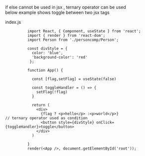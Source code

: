 if else cannot be used in jsx , ternary operator can be used  
below example shows toggle between two jsx tags  


index.js

              import React, { Component, useState } from 'react';
              import { render } from 'react-dom';
              import Person from './personcomp/Person';

              const divStyle = {
                color: 'blue',
                'background-color': 'red'
               };

              function App() {

                const [flag,setFlag] = useState(false)

                const toggleHandler = () => {
                  setFlag(!flag)
                }

                return (
                  <div>
                    {flag ? <p>hello</p> :<p>world</p>}                         // ternary operator used as condition
                    <button style={divStyle} onClick={toggleHandler}>toggle</button>
                  </div>
                )

              }
              render(<App />, document.getElementById('root'));

